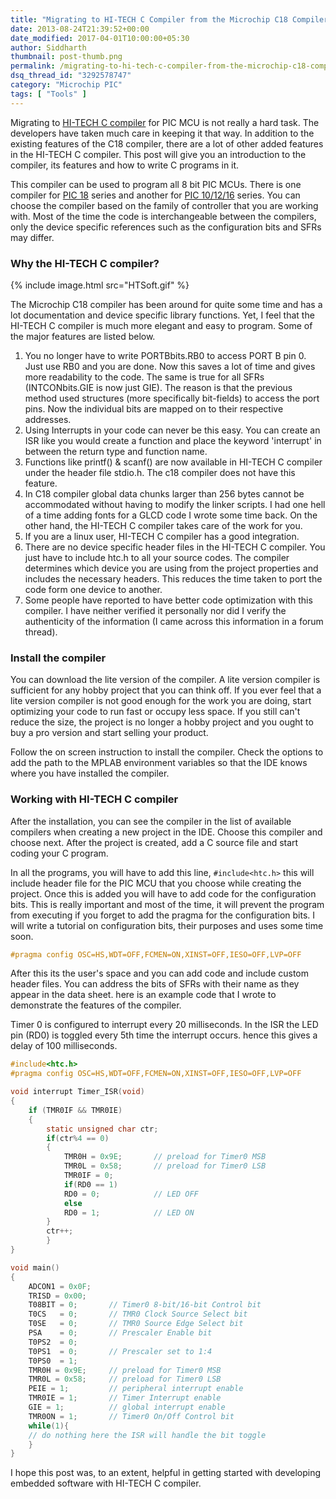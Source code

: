 ```yaml
---
title: "Migrating to HI-TECH C Compiler from the Microchip C18 Compiler"
date: 2013-08-24T21:39:52+00:00
date_modified: 2017-04-01T10:00:00+05:30
author: Siddharth
thumbnail: post-thumb.png
permalink: /migrating-to-hi-tech-c-compiler-from-the-microchip-c18-compiler/
dsq_thread_id: "3292578747"
category: "Microchip PIC"
tags: [ "Tools" ]
---
```


Migrating to [HI-TECH C compiler](http://www.microchip.com/stellent/idcplg?IdcService=SS_GET_PAGE&nodeId=1406&dDocName=en535448) for PIC MCU is not really a hard task. The developers have taken much care in keeping it that way. In addition to the existing features of the C18 compiler, there are a lot of other added features in the HI-TECH C compiler. This post will give you an introduction to the compiler, its features and how to write C programs in it.

This compiler can be used to program all 8 bit PIC MCUs. There is one compiler for [PIC 18](http://www.microchip.com/stellent/idcplg?IdcService=SS_GET_PAGE&nodeId=1406&dDocName=en542861) series and another for [PIC 10/12/16](http://www.microchip.com/stellent/idcplg?IdcService=SS_GET_PAGE&nodeId=1406&dDocName=en542849) series. You can choose the compiler based on the family of controller that you are working with. Most of the time the code is interchangeable between the compilers, only the device specific references such as the configuration bits and SFRs may differ.

### Why the HI-TECH C compiler?

{% include image.html src="HTSoft.gif" %}

The Microchip C18 compiler has been around for quite some time and has a lot documentation and device specific library functions. Yet, I feel that the HI-TECH C compiler is much more elegant and easy to program. Some of the major features are listed below.

  1. You no longer have to write PORTBbits.RB0 to access PORT B pin 0. Just use RB0 and you are done. Now this saves a lot of time and gives more readability to the code. The same is true for all SFRs (INTCONbits.GIE is now just GIE). The reason is that the previous method used structures (more specifically bit-fields) to access the port pins. Now the individual bits are mapped on to their respective addresses.
  2. Using Interrupts in your code can never be this easy. You can create an ISR like you would create a function and place the keyword 'interrupt' in between the return type and function name.
  3. Functions like printf() & scanf() are now available in HI-TECH C compiler under the header file stdio.h. The c18 compiler does not have this feature.
  4. In C18 compiler global data chunks larger than 256 bytes cannot be accommodated without having to modify the linker scripts. I had one hell of a time adding fonts for a GLCD code I wrote some time back. On the other hand, the HI-TECH C compiler takes care of the work for you.
  5. If you are a linux user, HI-TECH C compiler has a good integration.
  6. There are no device specific header files in the HI-TECH C compiler. You just have to include htc.h to all your source codes. The compiler determines which device you are using from the project properties and includes the necessary headers. This reduces the time taken to port the code form one device to another.
  7. Some people have reported to have better code optimization with this compiler. I have neither verified it personally nor did I verify the authenticity of the information (I came across this information in a forum thread).

### Install the compiler

You can download the lite version of the compiler. A lite version compiler is sufficient for any hobby project that you can think off. If you ever feel that a lite version compiler is not good enough for the work you are doing, start optimizing your code to run fast or occupy less space. If you still can't reduce the size, the project is no longer a hobby project and you ought to buy a pro version and start selling your product.

Follow the on screen instruction to install the compiler. Check the options to add the path to the MPLAB environment variables so that the IDE knows where you have installed the compiler.

### Working with HI-TECH C compiler

After the installation, you can see the compiler in the list of available compilers when creating a new project in the IDE. Choose this compiler and choose next. After the project is created, add a C source file and start coding your C program.

In all the programs, you will have to add this line, `#include<htc.h>` this will include header file for the PIC MCU that you choose while creating the project. Once this is added you will have to add code for the configuration bits. This is really important and most of the time, it will prevent the program from executing if you forget to add the pragma for the configuration bits. I will write a tutorial on configuration bits, their purposes and uses some time soon.

```c
#pragma config OSC=HS,WDT=OFF,FCMEN=ON,XINST=OFF,IESO=OFF,LVP=OFF
```

After this its the user's space and you can add code and include custom header files. You can address the bits of SFRs with their name as they appear in the data sheet. here is an example code that I wrote to demonstrate the features of the compiler.

Timer 0 is configured to interrupt every 20 milliseconds. In the ISR the LED pin (RD0) is toggled every 5th time the interrupt occurs. hence this gives a delay of 100 milliseconds.

```c
#include<htc.h>
#pragma config OSC=HS,WDT=OFF,FCMEN=ON,XINST=OFF,IESO=OFF,LVP=OFF

void interrupt Timer_ISR(void)
{
    if (TMR0IF && TMR0IE)
    {
        static unsigned char ctr;
        if(ctr%4 == 0)
        {
            TMR0H = 0x9E;       // preload for Timer0 MSB
            TMR0L = 0x58;       // preload for Timer0 LSB
            TMR0IF = 0;
            if(RD0 == 1)
            RD0 = 0;            // LED OFF
            else
            RD0 = 1;            // LED ON
        }
        ctr++;
        }
}

void main()
{
    ADCON1 = 0x0F;
    TRISD = 0x00;
    T08BIT = 0;       // Timer0 8-bit/16-bit Control bit
    T0CS   = 0;       // TMR0 Clock Source Select bit
    T0SE   = 0;       // TMR0 Source Edge Select bit
    PSA    = 0;       // Prescaler Enable bit
    T0PS2  = 0;
    T0PS1  = 0;       // Prescaler set to 1:4
    T0PS0  = 1;
    TMR0H = 0x9E;     // preload for Timer0 MSB
    TMR0L = 0x58;     // preload for Timer0 LSB
    PEIE = 1;         // peripheral interrupt enable
    TMR0IE = 1;       // Timer Interrupt enable
    GIE = 1;          // global interrupt enable
    TMR0ON = 1;       // Timer0 On/Off Control bit
    while(1){
    // do nothing here the ISR will handle the bit toggle
    }
}
```

I hope this post was, to an extent, helpful in getting started with developing embedded software with HI-TECH C compiler.

